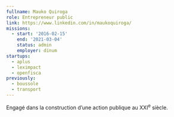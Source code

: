 ```yaml
---
fullname: Mauko Quiroga
role: Entrepreneur public
link: https://www.linkedin.com/in/maukoquiroga/
missions:
  - start: '2016-02-15'
    end: '2021-03-04'
    status: admin
    employer: dinum
startups:
  - aplus
  - leximpact
  - openfisca
previously:
  - boussole
  - transport
---
```


Engagé dans la construction d’une action publique au XXI<sup>e</sup> siècle.
